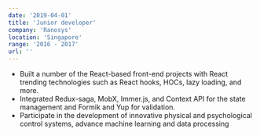 ```yaml
---
date: '2019-04-01'
title: 'Junior developer'
company: 'Ranosys'
location: 'Singapore'
range: '2016 - 2017'
url: ''
---
```


- Built a number of the React-based front-end projects with React trending technologies such as React hooks, HOCs, lazy loading, and more.
- Integrated Redux-saga, MobX, Immer.js, and Context API for the state management and Formik and Yup for validation. 
- Participate in the development of innovative physical and psychological control systems, advance machine learning and data processing
